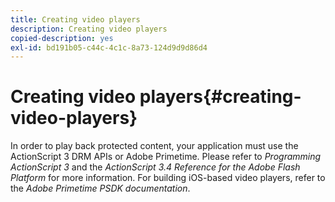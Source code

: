 ```yaml
---
title: Creating video players
description: Creating video players
copied-description: yes
exl-id: bd191b05-c44c-4c1c-8a73-124d9d9d86d4
---
```

# Creating video players{#creating-video-players}

In order to play back protected content, your application must use the ActionScript 3 DRM APIs or Adobe Primetime. Please refer to *Programming ActionScript 3* and the *ActionScript 3.4 Reference for the Adobe Flash Platform* for more information. For building iOS-based video players, refer to the *Adobe Primetime PSDK documentation*.
